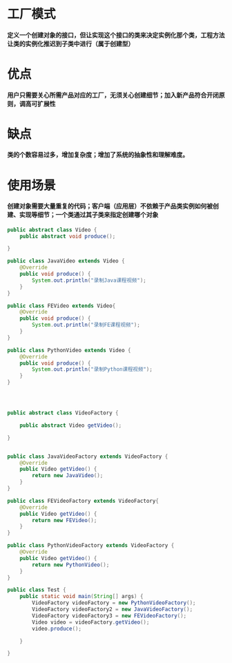 # 工厂模式
#### 定义一个创建对象的接口，但让实现这个接口的类来决定实例化那个类，工程方法让类的实例化推迟到子类中进行（属于创建型）
# 优点
#### 用户只需要关心所需产品对应的工厂，无须关心创建细节；加入新产品符合开闭原则，调高可扩展性
# 缺点
#### 类的个数容易过多，增加复杂度；增加了系统的抽象性和理解难度。
# 使用场景
#### 创建对象需要大量重复的代码；客户端（应用层）不依赖于产品类实例如何被创建、实现等细节；一个类通过其子类来指定创建哪个对象

```java
public abstract class Video {
    public abstract void produce();

}

public class JavaVideo extends Video {
    @Override
    public void produce() {
        System.out.println("录制Java课程视频");
    }
}

public class FEVideo extends Video{
    @Override
    public void produce() {
        System.out.println("录制FE课程视频");
    }
}

public class PythonVideo extends Video {
    @Override
    public void produce() {
        System.out.println("录制Python课程视频");
    }
}




public abstract class VideoFactory {

    public abstract Video getVideo();

}


public class JavaVideoFactory extends VideoFactory {
    @Override
    public Video getVideo() {
        return new JavaVideo();
    }
}

public class FEVideoFactory extends VideoFactory{
    @Override
    public Video getVideo() {
        return new FEVideo();
    }
}

public class PythonVideoFactory extends VideoFactory {
    @Override
    public Video getVideo() {
        return new PythonVideo();
    }
}

public class Test {
    public static void main(String[] args) {
        VideoFactory videoFactory = new PythonVideoFactory();
        VideoFactory videoFactory2 = new JavaVideoFactory();
        VideoFactory videoFactory3 = new FEVideoFactory();
        Video video = videoFactory.getVideo();
        video.produce();

    }

}
```
